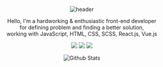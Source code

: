 <div align=center>
  
![header](https://capsule-render.vercel.app/api?type=waving&color=gradient&customColorList=25&height=260&section=header&text=Hello👋%20I'm%20SARAHSEA&fontSize=30&fontColor=ffffff)

  <p>Hello, I'm a hardworking & enthusiastic front-end developer</br>for defining problem and finding a better solution,</br>working with JavaScript, HTML, CSS, SCSS, React.js, Vue.js</p>

  <a href="https://velog.io/@sarahsea" target="_blank"><img src="https://img.shields.io/badge/ㅤVelog-41c39d?style=flat&logo=Vimeo&logoColor=ffffff"/></a> 
  <a href="https://swanky-adapter-c75.notion.site/SARAHSEA-wiki-aa029df0b4784b1db275c34649f330a8" target="_blank"><img src="https://img.shields.io/badge/ㅤNotion-ffffff?style=flat&logo=Notion&logoColor=000000"/></a> 
  <a href="mailto:whatsa25@gmail.com" target="_blank"><img src="https://img.shields.io/badge/ㅤwhatsa25@gmail.com-222222?style=flat&logo=GMail&logoColor=ffffff"/></a>
  
  ![Github Stats](https://github-readme-stats.vercel.app/api?username=sarahsea&show_icons=true&count_private=true&theme=material-palenight)
</div>

